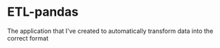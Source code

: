 # ETL-pandas
The application that I've created to automatically transform data into the correct format  
